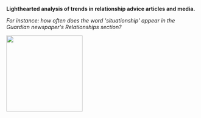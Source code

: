 ****Lighthearted analysis of trends in relationship advice articles and media.****


_For instance: how often does the word 'situationship' appear in the Guardian newspaper's Relationships section?_


<img src="https://user-images.githubusercontent.com/link-to-your-image.png" width="200" />
